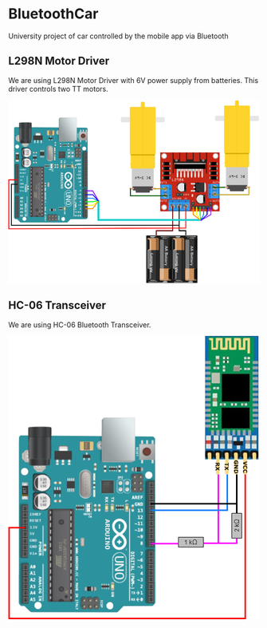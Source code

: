 # BluetoothCar
University project of car controlled by the mobile app via Bluetooth

## L298N Motor Driver

We are using L298N Motor Driver with 6V power supply from batteries.
This driver controls two TT motors.

![L298N Connection](doc/img/arduino_l298n.png)

## HC-06 Transceiver

We are using HC-06 Bluetooth Transceiver.

![HC-06 Connection](doc/img/arduino_hc06.png)
